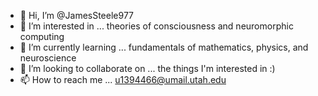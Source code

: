 - 👋 Hi, I’m @JamesSteele977
- 👀 I’m interested in ... theories of consciousness and neuromorphic computing
- 🌱 I’m currently learning ... fundamentals of mathematics, physics, and neuroscience 
- 💞️ I’m looking to collaborate on ... the things I'm interested in :)
- 📫 How to reach me ... u1394466@umail.utah.edu

<!---
JamesSteele977/JamesSteele977 is a ✨ special ✨ repository because its `README.md` (this file) appears on your GitHub profile.
You can click the Preview link to take a look at your changes.
--->
